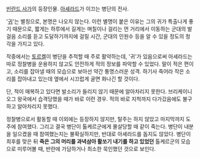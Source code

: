 [빈란드 사가](%EB%B9%88%EB%9E%80%EB%93%9C%20%EC%82%AC%EA%B0%80.md)의 등장인물.
[아셰라드](%EC%95%84%EC%85%B0%EB%9D%BC%EB%93%9C.md)가 이끄는 병단의 전사.

'[귀](%EA%B7%80.md)'는 별칭으로, 본명은 나오지 않는다. 이런 별명이 붙은 이유는 그의 귀가 특출나게 좋기 때문으로,
짧게는 하루에서 길게는 며칠이나 걸리는 먼 거리에서 이동하는 군대의 발걸음 소리를 듣고 도달하기까지에 걸릴 시간, 군대의 인원수 등을 알 수
있을 정도의 청각을 가지고 있다.

작중에서는 [토르켈](%ED%86%A0%EB%A5%B4%EC%BC%88.md)이 병단을 추적할 때 주로 활약하는데, '귀'가 있음으로써
아셰라드는 따로 정찰병을 운용하지 않고도 안전하게 적의 정보를 파악할 수 있었다. 말이 적은 편이고, 소리를 잡아낼 때의 모습으로 보아선
약간 퉁명스러운 성격. 하기사 죽어라 작은 소리를 잡아내고 있는데 옆에서 시끄럽게 굴면 화나긴 할 것이다.

단, 적이 매복하고 있다면 발소리가 들리지 않기 때문에 알아차리지 못한다. 브리케이니오그 왕국에서 습격당했을 때가 바로 이런 경우. 적의
바로 지척까지 다가갔음에도 불구하고 알아차리지 못했다.  

정찰병으로서 활동할 때 이외에는 등장하지 않지만, 탈주는 하지 않았고 마지막까지 도주에 참여했다. 그리고 결국 병단이 톨케르군에게 몰살당할
때 같이 죽는다. 병단이 내분을 일으켰을 때 참여했는지는 불확실하지만, 반대로 아셰라드를 돕지도 않았다. 병단이 최후를 맞은 뒤 **죽은
그의 머리를 과녁삼아 활쏘기 내기를 하고 있었던** 톨케르군의 모습으로 미루어볼 때, 반란에 가담하거나 최소한 묵인했던 것으로 보인다.

